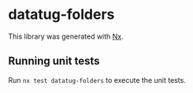 # datatug-folders

This library was generated with [Nx](https://nx.dev).

## Running unit tests

Run `nx test datatug-folders` to execute the unit tests.
